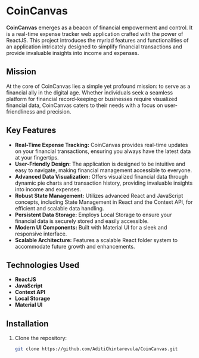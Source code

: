 # CoinCanvas

**CoinCanvas** emerges as a beacon of financial empowerment and control. It is a real-time expense tracker web application crafted with the power of ReactJS. This project introduces the myriad features and functionalities of an application intricately designed to simplify financial transactions and provide invaluable insights into income and expenses.

## Mission
At the core of CoinCanvas lies a simple yet profound mission: to serve as a financial ally in the digital age. Whether individuals seek a seamless platform for financial record-keeping or businesses require visualized financial data, CoinCanvas caters to their needs with a focus on user-friendliness and precision.

## Key Features
- **Real-Time Expense Tracking:** CoinCanvas provides real-time updates on your financial transactions, ensuring you always have the latest data at your fingertips.
- **User-Friendly Design:** The application is designed to be intuitive and easy to navigate, making financial management accessible to everyone.
- **Advanced Data Visualization:** Offers visualized financial data through dynamic pie charts and transaction history, providing invaluable insights into income and expenses.
- **Robust State Management:** Utilizes advanced React and JavaScript concepts, including State Management in React and the Context API, for efficient and scalable data handling.
- **Persistent Data Storage:** Employs Local Storage to ensure your financial data is securely stored and easily accessible.
- **Modern UI Components:** Built with Material UI for a sleek and responsive interface.
- **Scalable Architecture:** Features a scalable React folder system to accommodate future growth and enhancements.

## Technologies Used
- **ReactJS**
- **JavaScript**
- **Context API**
- **Local Storage**
- **Material UI**

## Installation

1. Clone the repository:
   ```bash
   git clone https://github.com/AditiChintarevula/CoinCanvas.git
